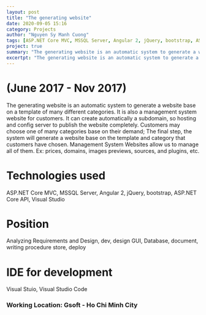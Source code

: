 ```yaml
---
layout: post
title: "The generating website"
date: 2020-09-05 15:16
category: Projects
author: "Nguyen Sy Manh Cuong"
tags: [ASP.NET Core MVC, MSSQL Server, Angular 2, jQuery, bootstrap, ASP.NET Core API, Visual Studio]
project: true
summary: "The generating website is an automatic system to generate a website base on a template of many different categories. It is also a management system website for customers. It can create automatically a subdomain, so hosting and config server to publish the website completely. Customers may choose one of many categories base on their demand; The final step, the system will generate a website base on the template and category that customers have chosen. Management System Websites allow us to manage all of them. Ex: prices, domains, images previews, sources, and plugins, etc."
excertpt: "The generating website is an automatic system to generate a website base on a template of many different categories. It is also a management system website for customers. It can create automatically a subdomain, so hosting and config server to publish the website completely. Customers may choose one of many categories base on their demand; The final step, the system will generate a website base on the template and category that customers have chosen. Management System Websites allow us to manage all of them. Ex: prices, domains, images previews, sources, and plugins, etc."
---
```


# (June 2017 - Nov 2017)

The generating website is an automatic system to generate a website base on a template of many different categories. It is also a management system website for customers. It can create automatically a subdomain, so hosting and config server to publish the website completely. Customers may choose one of many categories base on their demand; The final step, the system will generate a website base on the template and category that customers have chosen. Management System Websites allow us to manage all of them. Ex: prices, domains, images previews, sources, and plugins, etc.

# Technologies used

ASP.NET Core MVC, MSSQL Server, Angular 2, jQuery, bootstrap, ASP.NET Core API, Visual Studio

# Position 

Analyzing Requirements and Design, dev, design GUI, Database, document, writing procedure store, deploy

# IDE for development

Visual Stuio, Visual Studio Code

### Working Location: Gsoft - Ho Chi Minh City
